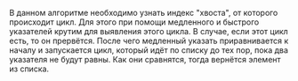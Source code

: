 В данном алгоритме необходимо узнать индекс "хвоста", от которого происходит цикл. Для этого при помощи медленного и быстрого указателей крутим для выявления этого цикла. В случае, если этот цикл есть, то он прервётся. После чего медленный указать приравнивается к началу и запускается цикл, который идёт по списку до тех пор, пока два указателя не будут равны. Как они сравнятся, тогда вернётся элемент из списка.
​